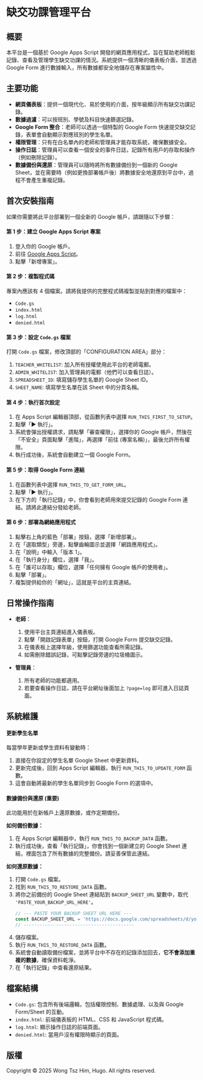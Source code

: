 
# 缺交功課管理平台

## 概要

本平台是一個基於 Google Apps Script 開發的網頁應用程式，旨在幫助老師輕鬆記錄、查看及管理學生缺交功課的情況。系統提供一個清晰的儀表板介面，並透過 Google Form 進行數據輸入，所有數據都安全地儲存在專案屬性中。

## 主要功能

*   **網頁儀表板**：提供一個現代化、易於使用的介面，按年級顯示所有缺交功課記錄。
*   **數據過濾**：可以按班別、學號及科目快速篩選記錄。
*   **Google Form 整合**：老師可以透過一個特製的 Google Form 快速提交缺交記錄，表單會自動顯示對應班別的學生名單。
*   **權限管理**：只有在白名單內的老師和管理員才能存取系統，確保數據安全。
*   **操作日誌**：管理員可以查看一個安全的事件日誌，記錄所有用戶的存取和操作（例如刪除記錄）。
*   **數據備份與還原**：管理員可以隨時將所有數據備份到一個新的 Google Sheet，並在需要時（例如更換部署帳戶後）將數據安全地還原到平台中，過程不會產生重複記錄。

## 首次安裝指南

如果你需要將此平台部署到一個全新的 Google 帳戶，請跟隨以下步驟：

#### **第 1 步：建立 Google Apps Script 專案**

1.  登入你的 Google 帳戶。
2.  前往 [Google Apps Script](https://script.google.com/)。
3.  點擊「新增專案」。

#### **第 2 步：複製程式碼**

專案內應該有 4 個檔案。請將我提供的完整程式碼複製並貼到對應的檔案中：
*   `Code.gs`
*   `index.html`
*   `log.html`
*   `denied.html`

#### **第 3 步：設定 `Code.gs` 檔案**

打開 `Code.gs` 檔案，修改頂部的「CONFIGURATION AREA」部分：

1.  `TEACHER_WHITELIST`: 加入所有授權使用此平台的老師電郵。
2.  `ADMIN_WHITELIST`: 加入管理員的電郵（他們可以查看日誌）。
3.  `SPREADSHEET_ID`: 填寫儲存學生名單的 Google Sheet ID。
4.  `SHEET_NAME`: 填寫學生名單在該 Sheet 中的分頁名稱。

#### **第 4 步：執行首次設定**

1.  在 Apps Script 編輯器頂部，從函數列表中選擇 `RUN_THIS_FIRST_TO_SETUP`。
2.  點擊「▶️ 執行」。
3.  系統會彈出授權請求，請點擊「審查權限」，選擇你的 Google 帳戶，然後在「不安全」頁面點擊「進階」，再選擇「前往 (專案名稱)」，最後允許所有權限。
4.  執行成功後，系統會自動建立一個 Google Form。

#### **第 5 步：取得 Google Form 連結**

1.  在函數列表中選擇 `RUN_THIS_TO_GET_FORM_URL`。
2.  點擊「▶️ 執行」。
3.  在下方的「執行記錄」中，你會看到老師用來提交記錄的 Google Form 連結。請將此連結分發給老師。

#### **第 6 步：部署為網絡應用程式**

1.  點擊右上角的藍色「部署」按鈕，選擇「新增部署」。
2.  在「選取類型」旁邊，點擊齒輪圖示並選擇「網路應用程式」。
3.  在「說明」中輸入「版本 1」。
4.  在「執行身分」欄位，選擇「我」。
5.  在「誰可以存取」欄位，選擇「任何擁有 Google 帳戶的使用者」。
6.  點擊「部署」。
7.  複製提供給你的「網址」，這就是平台的主頁連結。

## 日常操作指南

*   **老師**：
    1.  使用平台主頁連結進入儀表板。
    2.  點擊「開啟記錄表單」按鈕，打開 Google Form 提交缺交記錄。
    3.  在儀表板上選擇年級，使用篩選功能查看所需記錄。
    4.  如需刪除錯誤記錄，可點擊記錄旁邊的垃圾桶圖示。

*   **管理員**：
    1.  所有老師的功能都適用。
    2.  若要查看操作日誌，請在平台網址後面加上 `?page=log` 即可進入日誌頁面。

## 系統維護

#### **更新學生名單**

每當學年更新或學生資料有變動時：
1.  直接在你設定的學生名單 Google Sheet 中更新資料。
2.  更新完成後，回到 Apps Script 編輯器，執行 `RUN_THIS_TO_UPDATE_FORM` 函數。
3.  這會自動將最新的學生名單同步到 Google Form 的選項中。

#### **數據備份與還原 (重要)**

此功能用於在新帳戶上還原數據，或作定期備份。

**如何備份數據：**
1.  在 Apps Script 編輯器中，執行 `RUN_THIS_TO_BACKUP_DATA` 函數。
2.  執行成功後，查看「執行記錄」，你會找到一個新建立的 Google Sheet 連結，裡面包含了所有數據的完整備份。請妥善保管此連結。

**如何還原數據：**
1.  打開 `Code.gs` 檔案。
2.  找到 `RUN_THIS_TO_RESTORE_DATA` 函數。
3.  將你之前備份的 Google Sheet 連結貼到 `BACKUP_SHEET_URL` 變數中，取代 `'PASTE_YOUR_BACKUP_URL_HERE'`。
    ```javascript
    // --- PASTE YOUR BACKUP SHEET URL HERE ---
    const BACKUP_SHEET_URL = 'https://docs.google.com/spreadsheets/d/your_sheet_id/edit';
    // -----------------------------------------
    ```
4.  儲存檔案。
5.  執行 `RUN_THIS_TO_RESTORE_DATA` 函數。
6.  系統會自動讀取備份檔案，並將平台中不存在的記錄添加回去，**它不會添加重複的數據**，確保資料乾淨。
7.  在「執行記錄」中查看還原結果。

## 檔案結構

*   `Code.gs`: 包含所有後端邏輯，包括權限控制、數據處理、以及與 Google Form/Sheet 的互動。
*   `index.html`: 前端儀表板的 HTML、CSS 和 JavaScript 程式碼。
*   `log.html`: 顯示操作日誌的前端頁面。
*   `denied.html`: 當用戶沒有權限時顯示的頁面。

## 版權

Copyright © 2025 Wong Tsz Him, Hugo. All rights reserved.